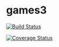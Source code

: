 # games3

[![Build Status](https://travis-ci.org/evbeda/games3.svg?branch=master)](https://travis-ci.org/evbeda/games3)

[![Coverage Status](https://coveralls.io/repos/github/evbeda/games3/badge.svg?branch=master)](https://coveralls.io/github/evbeda/games3?branch=master)
